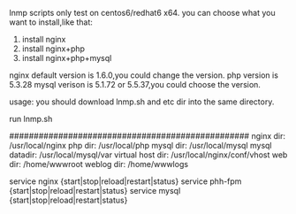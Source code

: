 lnmp scripts only test on centos6/redhat6 x64.
you can choose what you want to install,like that:

1. install nginx
2. install nginx+php
3. install nginx+php+mysql

nginx default version is 1.6.0,you could change the version.
php version is 5.3.28
mysql verison is 5.1.72 or 5.5.37,you could choose the version.

usage:
you should download lnmp.sh and etc dir into the same directory.

run lnmp.sh

#################################################
nginx dir:  /usr/local/nginx
php dir: /usr/local/php
mysql dir: /usr/local/mysql
mysql datadir: /usr/local/mysql/var
virtual host dir:  /usr/local/nginx/conf/vhost
web dir:  /home/wwwroot
weblog dir:  /home/wwwlogs

service nginx {start|stop|reload|restart|status}
service phh-fpm {start|stop|reload|restart|status}
service mysql {start|stop|reload|restart|status}
